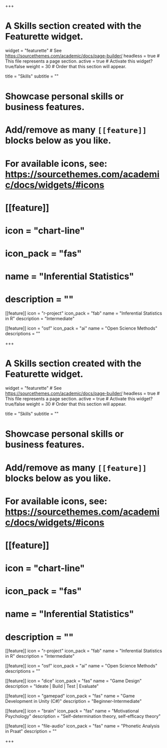 +++
# A Skills section created with the Featurette widget.
widget = "featurette"  # See https://sourcethemes.com/academic/docs/page-builder/
headless = true  # This file represents a page section.
active = true  # Activate this widget? true/false
weight = 30  # Order that this section will appear.

title = "Skills"
subtitle = ""

# Showcase personal skills or business features.
# 
# Add/remove as many `[[feature]]` blocks below as you like.
# 
# For available icons, see: https://sourcethemes.com/academic/docs/widgets/#icons

# [[feature]]
#   icon = "chart-line"
#   icon_pack = "fas"
#   name = "Inferential Statistics"
#   description = ""  

[[feature]]
  icon = "r-project"
  icon_pack = "fab"
  name = "Inferential Statistics in R"
  description = "Intermediate"
  
[[feature]]
  icon = "osf"
  icon_pack = "ai"
  name = "Open Science Methods"
  descriptions = ""
  
  +++
# A Skills section created with the Featurette widget.
widget = "featurette"  # See https://sourcethemes.com/academic/docs/page-builder/
headless = true  # This file represents a page section.
active = true  # Activate this widget? true/false
weight = 30  # Order that this section will appear.

title = "Skills"
subtitle = ""

# Showcase personal skills or business features.
# 
# Add/remove as many `[[feature]]` blocks below as you like.
# 
# For available icons, see: https://sourcethemes.com/academic/docs/widgets/#icons

# [[feature]]
#   icon = "chart-line"
#   icon_pack = "fas"
#   name = "Inferential Statistics"
#   description = ""  

[[feature]]
  icon = "r-project"
  icon_pack = "fab"
  name = "Inferential Statistics in R"
  description = "Intermediate"
  
[[feature]]
  icon = "osf"
  icon_pack = "ai"
  name = "Open Science Methods"
  descriptions = ""

[[feature]]
  icon = "dice"
  icon_pack = "fas"
  name = "Game Design"
  description = "Ideate | Build | Test | Evaluate"

[[feature]]
  icon = "gamepad"
  icon_pack = "fas"
  name = "Game Development in Unity (C#)"
  description = "Beginner-Intermediate"
  
[[feature]]
  icon = "brain"
  icon_pack = "fas"
  name = "Motivational Psychology"
  description = "Self-determination theory, self-efficacy theory"

[[feature]]
  icon = "file-audio"
  icon_pack = "fas"
  name = "Phonetic Analysis in Praat"
  description = ""

+++

